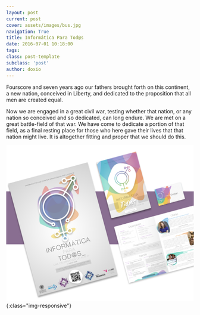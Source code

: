 ```yaml
---
layout: post
current: post
cover: assets/images/bus.jpg
navigation: True
title: Informática Para Tod@s
date: 2016-07-01 10:18:00
tags:
class: post-template
subclass: 'post'
author: doxio
---
```


Fourscore and seven years ago our fathers brought forth on this continent, a new nation, conceived in Liberty, and dedicated to the proposition that all men are created equal.

Now we are engaged in a great civil war, testing whether that nation, or any nation so conceived and so dedicated, can long endure. We are met on a great battle-field of that war. We have come to dedicate a portion of that field, as a final resting place for those who here gave their lives that that nation might live. It is altogether fitting and proper that we should do this.

![iptvalencia](assets/images/project-ipt-valencia.jpg){:class="img-responsive"}